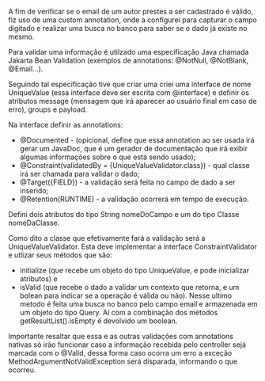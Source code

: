 A fim de verificar se o email de um autor prestes a ser cadastrado é válido, fiz uso de uma custom annotation,
onde a configurei para capturar o campo digitado e realizar uma busca no banco para saber se o dado já existe no mesmo.

Para validar uma informação é utilzado uma especificação Java chamada Jakarta Bean Validation (exemplos de annotations: @NotNull, 
@NotBlank, @Email...). 

Seguindo tal especificação tive que criar uma criei uma interface de nome UniqueValue (essa interface deve ser escrita com @interface) 
e definir os atributos message (mensagem que irá aparecer ao usuário final em caso de erro), groups e payload. 

Na interface definir as annotations:
 - @Documented - (opicional, define que essa annotation ao ser usada irá gerar um JavaDoc, que é um gerador de documentação 
	que irá exibir algumas informações sobre o que está sendo usado);
 - @Constraint(validatedBy = {UniqueValueValidator.class}) - qual classe irá ser chamada para validar o dado;
 - @Target({FIELD}) - a validação será feita no campo de dado a ser inserido;
 - @Retention(RUNTIME) - a validação ocorrerá em tempo de execução.

Defini dois atributos do tipo String nomeDoCampo e um do tipo Classe nomeDaClasse.

Como dito a classe que efetivamente fará a validação será a UniqueValueValidator. Esta deve implementar a interface ConstraintValidator
e utlizar seus métodos que são:
 - initialize (que recebe um objeto do tipo UniqueValue, e pode inicializar atributos) e 
 - isValid (que recebe o dado a validar um contexto que retorna, e um bolean para indicar se a operação é válida ou não). 
Nesse ultimo metodo é feita uma busca no banco pelo campo email e armazenada em um objeto do tipo Query. 
Aí com a combinação dos métodos getResultList().isEmpty é devolvido um boolean.

Importante resaltar que essa e as outras validações com annotations nativas 
só irão funcionar caso a informação recebida pelo controller sejá marcada com o @Valid, dessa forma caso ocorra um erro a exceção
MethodArgumentNotValidException será disparada, informando o que ocorreu.




